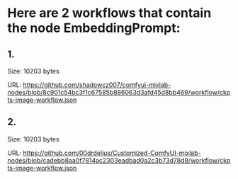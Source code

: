 # Here are 2 workflows that contain the node EmbeddingPrompt:

## 1. 

Size: 10203 bytes

URL: https://github.com/shadowcz007/comfyui-mixlab-nodes/blob/8c901c54bc3f1c67585b886063d3afd45d8bb469/workflow/ckpts-image-workflow.json

## 2. 

Size: 10203 bytes

URL: https://github.com/00drdelius/Customized-ComfyUI-mixlab-nodes/blob/cadebb8aa0f7814ac2303eadbad0a2c3b73d78d8/workflow/ckpts-image-workflow.json

